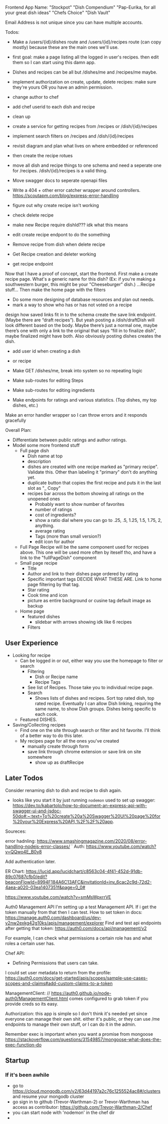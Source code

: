 Frontend App Name: "Stockpot" "Dish Compendium" "Pap-Eurika, for all your great dish ideas" "Chefs Choice" "Dish Vault"

Email Address is not unique since you can have multiple accounts.

Todos:
- Make a /users/{id}/dishes route and /users/{id}/recipes route (can copy mostly) because these are the main ones we'll use.
- first goal: make a page listing all the logged in user's recipes. then edit them so I can start using this damn app.

 - Dishes and recipes can be all but /dishes/me and /recipes/me maybe.
-   implement authorization on create, update, delete recipes: make sure they're yours OR you have an admin permission.
-   change author to chef
-   add chef userid to each dish and recipe
-   clean up
-   create a service for getting recipes from /recipes or /dish/{id}/recipes
-   implement search filters on /recipes and /dish/{id}/recipes
-   revisit diagram and plan what lives on where embedded or referenced
-   then create the recipe rotues
-   move all dish and recipe things to one schema and need a seperate one for /recipes. /dish/{id}/recipes is a valid thing.

-   Move swagger docs to seperate openapi files

-   Write a 404 + other error catcher wrapper around controllers. https://scoutapm.com/blog/express-error-handling

-   figure out why create recipe isn't working
-   check delete recipe
-   make new Recipe require dishId??? idk what this means
-   edit create recipe endpont to do the something
-   Remove recipe from dish when delete recipe
-   Get Recipe creation and deleter working
-   get recipe endpoint

Now that I have a proof of concept, start the frontend. First make a create recipe page. What's a generic name for this dish? (Ex: if you're making a southwestern burger, this might be your
"Cheeseburger" dish.) ...Recipe stuff... Then make the home page with the filters

-   Do some more designing of database resources and plan out needs.
-   mark a way to show who has or has not voted on a recipe

design how saved links fit in to the schema create the save link endpoint. (Maybe there are “draft recipes”). But yeah posting a /dish/draftDish will look different based on the body. Maybe there’s
just a normal one, maybe there’s one with only a link to the original that says “fill in to finalize dish”, maybe finalized might have both. Also obviously posting dishes creates the dish.

-   add user id when creating a dish
-   or recipe
-   Make GET /dishes/me, break into system so no repeating logic

-   Make sub-routes for editing Steps
-   Make sub-routes for editing ingredients
-   Make endpoints for ratings and various statistics. (Top dishes, my top dishes, etc.)

Make an error handler wrapper so I can throw errors and it responds gracefully

Overall Plan:

-   Differentiate between public ratings and author ratings.
-   Model some more frontend stuff
    -   Full page dish
        -   Dish name at top
        -   description
        -   dishes are created with one recipe marked as "primary recipe". Validate this. Other than labeling it "primary" don't do anything yet.
        -   duplicate button that copies the first recipe and puts it in the last slot as "\_ Copy"
        -   recipes bar across the bottom showing all ratings on the unopened ones
            -   Probably want to show number of favorites
            -   number of ratings
            -   cost of ingredients?
            -   show a ratio dial where you can go to .25, .5, 1.25, 1.5, 1.75, 2, anything.
            -   average rating
            -   Tags (more than small version?)
            -   edit icon for author
    -   Full Page Recipe will be the same component used for recipes above. This one will be used more often by iteself tho, and have a link to the "fullPageDish" component
    -   Small page recipe
        -   Title
        -   Author and link to their dishes page ordered by rating
        -   Specific important tags DECIDE WHAT THESE ARE. Link to home page filtering by that tag.
        -   Star rating
        -   Cook time and icon
        -   picture as entire background or cusine tag default image as backup
    -   Home page
        -   featured dishes
            -   slidebar with arrows showing idk like 6 recipes
        -   Filters

## User Experience

-   Looking for recipe
    -   Can be logged in or out, either way you use the homepage to filter or search
        -   Filtering
            -   Dish or Recipe name
            -   Recipe Tags
        -   See list of Recipes. Those take you to individual recipe page.
        -   Search
            -   Shows lists of dishes and recipes. Sort top rated dish, top rated recipe. Eventually I can allow Dish linking, requiring the same name, to show Dish groups. Dishes being specific to
                each cook.
    -   Featured DISHES.
-   Saving/Collecting recipes
    -   Find one on the site through search or filter and hit favorite. I'll think of a better way to do this later.
    -   My recipes page for all the ones you've created
        -   manually create through form
        -   save link through chrome extension or save link on site somewhere
            -   show up as draftRecipe

## Later Todos

Consider renaming dish to dish and recipe to dish again.

-   looks like you start it by just running `nodemon` used to set up swagger:
    https://dev.to/kabartolo/how-to-document-an-express-api-with-swagger-ui-and-jsdoc-50do#:~:text=To%20create%20a%20Swagger%20UI%20page%20for%20your%20Express%20API,%2F%2F%20app.

Soureces:

error hadnling: https://www.smashingmagazine.com/2020/08/error-handling-nodejs-error-classes/ ` Auth: https://www.youtube.com/watch?v=QQwo4E_B0y8

Add authentication later.

ER Chart: https://lucid.app/lucidchart/c8563c04-4f41-452d-91db-89c07687cfb0/edit?beaconFlowId=8994F184A6C13AFC&invitationId=inv_6cac2c9d-72d2-4aea-a020-03ea1407351f&page=0_0#

https://www.youtube.com/watch?v=smMsWpxrrVE

Auth0 Management API I'm setting up a test Management API. If i get the token manually from that then I can test. How to set token in docs:
https://manage.auth0.com/dashboard/us/dev-v2nw2exkg42g10ks/apis/management/explorer Find and test api endpoints after getting that token: https://auth0.com/docs/api/management/v2

For example, I can check what permissions a certain role has and what roles a certain user has.

Chef API:

-   Defining Permissions that users can take.

I could set user metadata to return from the profile: https://auth0.com/docs/get-started/apis/scopes/sample-use-cases-scopes-and-claims#add-custom-claims-to-a-token

ManagementClient: // https://auth0.github.io/node-auth0/ManagementClient.html comes configured to grab token if you provide creds so its easy.

Authorization: this app is simple so I don't think it's needed yet since everyone can manage their own shit. either it's public, or they can use /me endpoints to manage their own stuff, or I can do it
in the admin.

Remember exec is important when you want a promise from mongoose https://stackoverflow.com/questions/31549857/mongoose-what-does-the-exec-function-do


## Startup

### If it's been awhile
- go to https://cloud.mongodb.com/v2/63d44197a2c76c1255524ac8#/clusters and resume your mongodb cluster
- go sign in to github (Trevor-Warthman-2) or Trevor-Warthman has access as contributor: https://github.com/Trevor-Warthman-2/Chef 
- you can start node with 'nodemon' in the chef dir
- 

